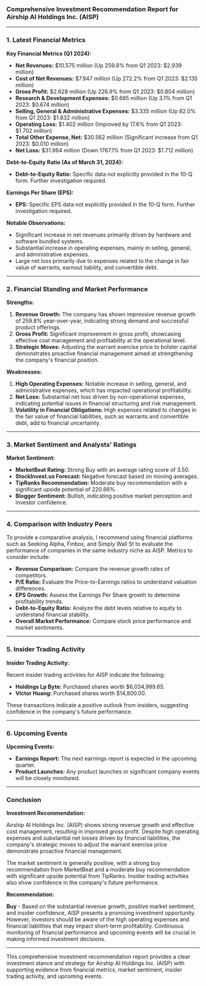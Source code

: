 ### Comprehensive Investment Recommendation Report for Airship AI Holdings Inc. (AISP)

---

### 1. Latest Financial Metrics

**Key Financial Metrics (Q1 2024):**

- **Net Revenues:** $10.575 million (Up 259.8% from Q1 2023: $2.939 million)
- **Cost of Net Revenues:** $7.947 million (Up 272.2% from Q1 2023: $2.135 million)
- **Gross Profit:** $2.628 million (Up 226.9% from Q1 2023: $0.804 million)
- **Research & Development Expenses:** $0.695 million (Up 3.1% from Q1 2023: $0.674 million)
- **Selling, General & Administrative Expenses:** $3.335 million (Up 82.0% from Q1 2023: $1.832 million)
- **Operating Loss:** $1.402 million (Improved by 17.6% from Q1 2023: $1.702 million)
- **Total Other Expense, Net:** $30.562 million (Significant increase from Q1 2023: $0.010 million)
- **Net Loss:** $31.964 million (Down 1767.1% from Q1 2023: $1.712 million)

**Debt-to-Equity Ratio (As of March 31, 2024):**

- **Debt-to-Equity Ratio:** Specific data not explicitly provided in the 10-Q form. Further investigation required.

**Earnings Per Share (EPS):**

- **EPS:** Specific EPS data not explicitly provided in the 10-Q form. Further investigation required.

**Notable Observations:**

- Significant increase in net revenues primarily driven by hardware and software bundled systems.
- Substantial increase in operating expenses, mainly in selling, general, and administrative expenses.
- Large net loss primarily due to expenses related to the change in fair value of warrants, earnout liability, and convertible debt.

---

### 2. Financial Standing and Market Performance

**Strengths:**

1. **Revenue Growth:** The company has shown impressive revenue growth of 259.8% year-over-year, indicating strong demand and successful product offerings.
2. **Gross Profit:** Significant improvement in gross profit, showcasing effective cost management and profitability at the operational level.
3. **Strategic Moves:** Adjusting the warrant exercise price to bolster capital demonstrates proactive financial management aimed at strengthening the company's financial position.

**Weaknesses:**

1. **High Operating Expenses:** Notable increase in selling, general, and administrative expenses, which has impacted operational profitability.
2. **Net Loss:** Substantial net loss driven by non-operational expenses, indicating potential issues in financial structuring and risk management.
3. **Volatility in Financial Obligations:** High expenses related to changes in the fair value of financial liabilities, such as warrants and convertible debt, add to financial uncertainty.

---

### 3. Market Sentiment and Analysts' Ratings

**Market Sentiment:**

- **MarketBeat Rating:** Strong Buy with an average rating score of 3.50.
- **StockInvest.us Forecast:** Negative forecast based on moving averages.
- **TipRanks Recommendation:** Moderate buy recommendation with a significant upside potential of 220.86%.
- **Blogger Sentiment:** Bullish, indicating positive market perception and investor confidence.

---

### 4. Comparison with Industry Peers

To provide a comparative analysis, I recommend using financial platforms such as Seeking Alpha, Finbox, and Simply Wall St to evaluate the performance of companies in the same industry niche as AISP. Metrics to consider include:

- **Revenue Comparison:** Compare the revenue growth rates of competitors.
- **P/E Ratio:** Evaluate the Price-to-Earnings ratios to understand valuation differences.
- **EPS Growth:** Assess the Earnings Per Share growth to determine profitability trends.
- **Debt-to-Equity Ratio:** Analyze the debt levels relative to equity to understand financial stability.
- **Overall Market Performance:** Compare stock price performance and market sentiments.

---

### 5. Insider Trading Activity

**Insider Trading Activity:**

Recent insider trading activities for AISP indicate the following:

- **Holdings Lp Byte:** Purchased shares worth $6,034,999.65.
- **Victor Huang:** Purchased shares worth $14,800.00.

These transactions indicate a positive outlook from insiders, suggesting confidence in the company's future performance.

---

### 6. Upcoming Events

**Upcoming Events:**

- **Earnings Report:** The next earnings report is expected in the upcoming quarter.
- **Product Launches:** Any product launches or significant company events will be closely monitored.

---

### Conclusion

**Investment Recommendation:**

Airship AI Holdings Inc. (AISP) shows strong revenue growth and effective cost management, resulting in improved gross profit. Despite high operating expenses and substantial net losses driven by financial liabilities, the company's strategic moves to adjust the warrant exercise price demonstrate proactive financial management.

The market sentiment is generally positive, with a strong buy recommendation from MarketBeat and a moderate buy recommendation with significant upside potential from TipRanks. Insider trading activities also show confidence in the company's future performance.

**Recommendation:**

**Buy** - Based on the substantial revenue growth, positive market sentiment, and insider confidence, AISP presents a promising investment opportunity. However, investors should be aware of the high operating expenses and financial liabilities that may impact short-term profitability. Continuous monitoring of financial performance and upcoming events will be crucial in making informed investment decisions.

---

This comprehensive investment recommendation report provides a clear investment stance and strategy for Airship AI Holdings Inc. (AISP) with supporting evidence from financial metrics, market sentiment, insider trading activity, and upcoming events.